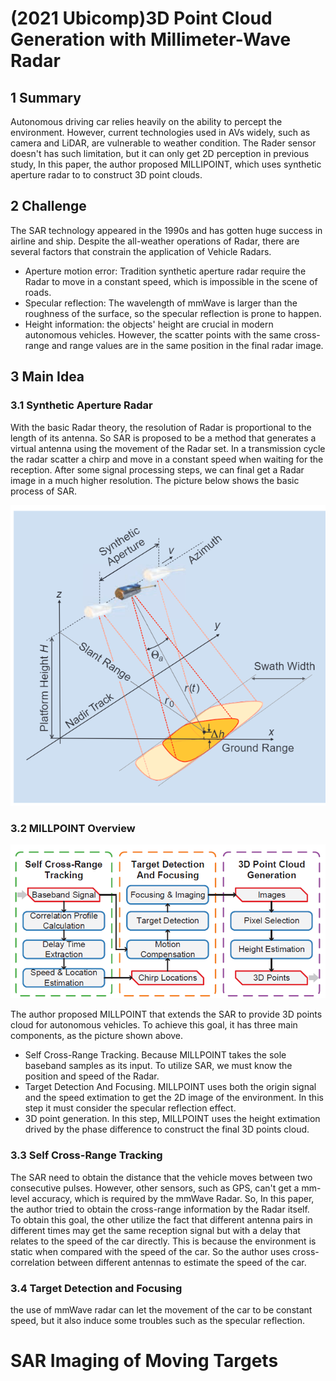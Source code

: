 # (2021 Ubicomp)3D Point Cloud Generation with Millimeter-Wave Radar

## 1 Summary
Autonomous driving car relies heavily on the ability to percept the environment. However, current technologies used in AVs widely, such as camera and LiDAR, are vulnerable to weather condition. The Rader sensor doesn't has such limitation, but it can only get 2D perception in previous study, In this paper, the author proposed MILLIPOINT, which uses synthetic aperture radar to to construct 3D point clouds.

## 2 Challenge
The SAR technology appeared in the 1990s and has gotten huge success in airline and ship.  Despite the all-weather operations of Radar, there are several factors that constrain the application of Vehicle Radars.
* Aperture motion error: Tradition synthetic aperture radar require the Radar to move in a constant speed, which is impossible in the scene of roads.
* Specular reflection: The wavelength of mmWave is larger than the roughness of the surface, so the specular reflection is prone to happen.
* Height information: the objects' height are crucial in modern autonomous vehicles. However, the scatter points with the same cross-range and range values are in the same position in the final radar image.

## 3 Main Idea
### 3.1 Synthetic Aperture Radar
With the basic Radar theory, the resolution of Radar is proportional to the length of its antenna. So SAR is proposed to be a method that generates a virtual antenna using the movement of the Radar set. In a transmission cycle the radar scatter a chirp and move in a constant speed when waiting for the reception. After some signal processing steps, we can final get a Radar image in a much higher resolution. The picture below shows the basic process of SAR.

![SAR](../images/wk8_sar.PNG)

### 3.2 MILLPOINT Overview

![overview](../images/wk8_overview.PNG)

The author proposed MILLPOINT that extends the SAR to provide 3D points cloud for autonomous vehicles. To achieve this goal, it has three main components, as the picture shown above.
* Self Cross-Range Tracking. Because MILLPOINT takes the sole baseband samples as its input. To utilize SAR, we must know the position and speed of the Radar.
* Target Detection And Focusing. MILLPOINT uses both the origin signal and the speed extimation to get the 2D image of the environment. In this step it must consider the specular reflection effect.
* 3D point generation. In this step, MILLPOINT uses the height extimation drived by the phase difference to construct the final 3D points cloud.

### 3.3 Self Cross-Range Tracking

The SAR need to obtain the distance that the vehicle moves between two consecutive pulses. However, other sensors, such as GPS, can't get a mm-level accuracy, which is required by the mmWave Radar. So, In this paper, the author tried to obtain the cross-range information by the Radar itself.  
To obtain this goal, the other utilize the fact that different  antenna pairs in different times may get the same reception signal but with a delay that relates to the speed of the car directly. This is because the environment is static when compared with the speed of the car. So the author uses cross-correlation between different antennas to estimate the speed of the car.

### 3.4 Target Detection and Focusing

the use of mmWave radar can let the movement of the car to be constant speed, but it also induce some troubles such as the specular reflection. 



# SAR Imaging of Moving Targets

